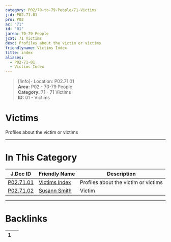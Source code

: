 ```yaml
---  
category: P02/70-to-79-People/71-Victims  
jid: P02.71.01  
pro: P02  
ac: "71"  
id: "01"  
jarea: 70-79 People  
jcat: 71 Victims  
desc: Profiles about the victim or victims  
friendlyname: Victims Index  
title: index  
aliases:  
  - P02-71-01  
  - Victims Index  
---  
```

>[!info]- Location: P02.71.01  
>**Area:** P02 - 70-79 People  
>**Category:** 71 - 71 Victims  
>**ID:** 01 - Victims  
  
# Victims  
  
Profiles about the victim or victims  
   
  
  
---  
# In This Category  
  
| J.Dec ID                                                                                    | Friendly Name                                                                                  | Description                          |  
| ------------------------------------------------------------------------------------------- | ---------------------------------------------------------------------------------------------- | ------------------------------------ |  
| [P02.71.01](index.md#)           | [Victims Index](index.md#)          | Profiles about the victim or victims |  
| [P02.71.02](./02-Susann-Smith.md#) | [Susann Smith](./02-Susann-Smith.md#) | Victim                               |  
  
  
---  
# Backlinks  
<div><table class="dataview table-view-table"><thead class="table-view-thead"><tr class="table-view-tr-header"><th class="table-view-th"><span></span><span class="dataview small-text">1</span></th><th class="table-view-th"><span></span></th></tr></thead><tbody class="table-view-tbody"></tbody></table></div>